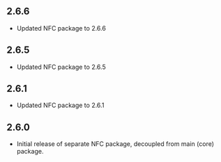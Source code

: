 ## 2.6.6

* Updated NFC package to 2.6.6

## 2.6.5

* Updated NFC package to 2.6.5

## 2.6.1

* Updated NFC package to 2.6.1

## 2.6.0

* Initial release of separate NFC package, decoupled from main (core) package.
